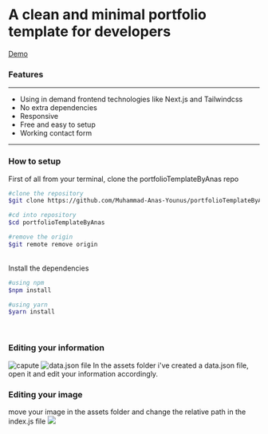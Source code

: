 <h1>A clean and minimal portfolio template for developers</h1>

<a href="https://portfoliotemplatebyanas.netlify.app/">Demo</a>

<h3>Features</h3>
<hr/>
<ul>
  <li>Using in demand frontend technologies like Next.js and Tailwindcss</li>
  <li>No extra dependencies</li>
  <li>Responsive</li>
  <li>Free and easy to setup</li>
  <li>Working contact form</li>
 </ul>
 
 <hr/>
 
 <h3>How to setup</h3>
 <p>First of all from your terminal, clone the portfolioTemplateByAnas repo</p>
 
```bash
#clone the repository
$git clone https://github.com/Muhammad-Anas-Younus/portfolioTemplateByAnas.git

#cd into repository
$cd portfolioTemplateByAnas

#remove the origin
$git remote remove origin
```

<br/>
Install the dependencies

 ```bash
 #using npm
 $npm install
 
 #using yarn
 $yarn install
 ```
 <br/>
 
 <h3>Editing your information</h3>
 
 <img src='https://i.postimg.cc/QBvk4S2b/capute.png' border='0' alt='capute'/>
 <img src="https://i.postimg.cc/YSp8XPch/data-json.png" alt="data.json file"/>
 In the assets folder i've created a data.json file, open it and edit your information accordingly.
 
  <h3>Editing your image</h3>
  move your image in the assets folder and change the relative path in the index.js file
  <img src="https://ibb.co/5n6WLdv"/>
 
 
 
 
